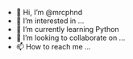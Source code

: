 - 👋 Hi, I’m @mrcphnd
- 👀 I’m interested in ...
- 🌱 I’m currently learning Python
- 💞️ I’m looking to collaborate on ...
- 📫 How to reach me ...

<!---
mrcphnd/mrcphnd is a ✨ special ✨ repository because its `README.md` (this file) appears on your GitHub profile.
You can click the Preview link to take a look at your changes.
--->
